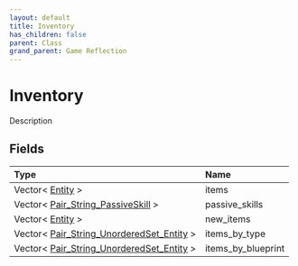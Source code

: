 ```yaml
---
layout: default
title: Inventory
has_children: false
parent: Class
grand_parent: Game Reflection
---
```

# Inventory
Description 

## Fields

| Type | Name |
|:----------|:--------------|
| Vector< [Entity](/riftbreaker-wiki/docs/game-reflection/classes/entity/) > | items |
| Vector< [Pair_String_PassiveSkill](/riftbreaker-wiki/docs/game-reflection/classes/pair__string__passive_skill/) > | passive_skills |
| Vector< [Entity](/riftbreaker-wiki/docs/game-reflection/classes/entity/) > | new_items |
| Vector< [Pair_String_UnorderedSet_Entity](/riftbreaker-wiki/docs/game-reflection/classes/pair__string__unordered_set__entity/) > | items_by_type |
| Vector< [Pair_String_UnorderedSet_Entity](/riftbreaker-wiki/docs/game-reflection/classes/pair__string__unordered_set__entity/) > | items_by_blueprint |

